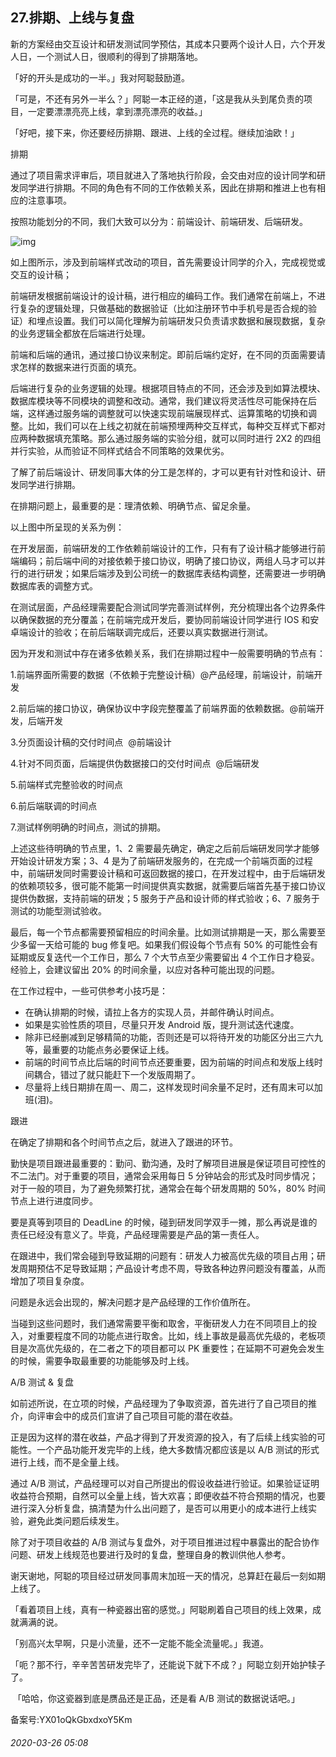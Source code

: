 ## 27.排期、上线与复盘
新的方案经由交互设计和研发测试同学预估，其成本只要两个设计人日，六个开发人日，一个测试人日，很顺利的得到了排期落地。


「好的开头是成功的一半。」我对阿聪鼓励道。


「可是，不还有另外一半么？」阿聪一本正经的道，「这是我从头到尾负责的项目，一定要漂漂亮亮上线，拿到漂亮漂亮的收益。」


「好吧，接下来，你还要经历排期、跟进、上线的全过程。继续加油欧！」


  



排期


通过了项目需求评审后，项目就进入了落地执行阶段，会交由对应的设计同学和研发同学进行排期。不同的角色有不同的工作依赖关系，因此在排期和推进上也有相应的注意事项。


按照功能划分的不同，我们大致可以分为：前端设计、前端研发、后端研发。


  



![img](https://pic1.zhimg.com/v2-99c3a283daf28f63b5750218d4c143e9.webp)

如上图所示，涉及到前端样式改动的项目，首先需要设计同学的介入，完成视觉或交互的设计稿；


前端研发根据前端设计的设计稿，进行相应的编码工作。我们通常在前端上，不进行复杂的逻辑处理，只做基础的数据验证（比如注册环节中手机号是否合规的验证）和埋点设置。我们可以简化理解为前端研发只负责请求数据和展现数据，复杂的业务逻辑全都放在后端进行处理。


前端和后端的通讯，通过接口协议来制定。即前后端约定好，在不同的页面需要请求怎样的数据来进行页面的填充。


后端进行复杂的业务逻辑的处理。根据项目特点的不同，还会涉及到如算法模块、数据库模块等不同模块的调整和改动。通常，我们建议将灵活性尽可能保持在后端，这样通过服务端的调整就可以快速实现前端展现样式、运算策略的切换和调整。比如，我们可以在上线之初就在前端预埋两种交互样式，每种交互样式下都对应两种数据填充策略。那么通过服务端的实验分组，就可以同时进行 2X2 的四组并行实验，从而验证不同样式结合不同策略的效果优劣。


了解了前后端设计、研发同事大体的分工是怎样的，才可以更有针对性和设计、研发同学进行排期。


在排期问题上，最重要的是：理清依赖、明确节点、留足余量。


以上图中所呈现的关系为例：


在开发层面，前端研发的工作依赖前端设计的工作，只有有了设计稿才能够进行前端编码；前后端中间的对接依赖于接口协议，明确了接口协议，两组人马才可以并行的进行研发；如果后端涉及到公司统一的数据库表结构调整，还需要进一步明确数据库表的调整方式。


在测试层面，产品经理需要配合测试同学完善测试样例，充分梳理出各个边界条件以确保数据的充分覆盖；在前端完成开发后，要协同前端设计同学进行 IOS 和安卓端设计的验收；在前后端联调完成后，还要以真实数据进行测试。


因为开发和测试中存在诸多依赖关系，我们在排期过程中一般需要明确的节点有：


1.前端界面所需要的数据（不依赖于完整设计稿）@产品经理，前端设计，前端开发


2.前后端的接口协议，确保协议中字段完整覆盖了前端界面的依赖数据。@前端开发，后端开发


3.分页面设计稿的交付时间点  @前端设计


4.针对不同页面，后端提供伪数据接口的交付时间点  @后端研发


5.前端样式完整验收的时间点


6.前后端联调的时间点


7.测试样例明确的时间点，测试的排期。


上述这些待明确的节点里，1、2 需要最先确定，确定之后前后端研发同学才能够开始设计研发方案；3、4 是为了前端研发服务的，在完成一个前端页面的过程中，前端研发同时需要设计稿和可返回数据的接口，在开发过程中，由于后端研发的依赖项较多，很可能不能第一时间提供真实数据，就需要后端首先基于接口协议提供伪数据，支持前端的研发；5 服务于产品和设计师的样式验收；6、7 服务于测试的功能型测试验收。


最后，每一个节点都需要预留相应的时间余量。比如测试排期是一天，那么需要至少多留一天给可能的 bug 修复吧。如果我们假设每个节点有 50% 的可能性会有延期或反复迭代一个工作日，那么 7 个大节点至少需要留出 4 个工作日才稳妥。经验上，会建议留出 20% 的时间余量，以应对各种可能出现的问题。


  



在工作过程中，一些可供参考小技巧是：


* 在确认排期的时候，请拉上各方的实现人员，并邮件确认时间点。
* 如果是实验性质的项目，尽量只开发 Android 版，提升测试迭代速度。
* 除非已经删减到足够精简的功能，否则还是可以将待开发的功能区分出三六九等，最重要的功能点务必要保证上线。
* 前端的时间节点比后端的时间节点还要重要，因为前端的时间点和发版上线时间耦合，错过了就只能赶下一个发版周期了。
* 尽量将上线日期排在周一、周二，这样发现时间余量不足时，还有周末可以加班(泪)。

跟进


在确定了排期和各个时间节点之后，就进入了跟进的环节。


勤快是项目跟进最重要的：勤问、勤沟通，及时了解项目进展是保证项目可控性的不二法门。对于重要的项目，通常会采用每日 5 分钟站会的形式及时同步情况；对于一般的项目，为了避免频繁打扰，通常会在每个研发周期的 50%，80% 时间节点上进行进度同步。


要是真等到项目的 DeadLine 的时候，碰到研发同学双手一摊，那么再说是谁的责任已经没有意义了。毕竟，产品经理需要是产品的第一责任人。


在跟进中，我们常会碰到导致延期的问题有：研发人力被高优先级的项目占用；研发周期预估不足导致延期；产品设计考虑不周，导致各种边界问题没有覆盖，从而增加了项目复杂度。


问题是永远会出现的，解决问题才是产品经理的工作价值所在。


当碰到这些问题时，我们通常需要平衡和取舍，平衡研发人力在不同项目上的投入，对重要程度不同的功能点进行取舍。比如，线上事故是最高优先级的，老板项目是次高优先级的，在二者之下的项目都可以 PK 重要性；在延期不可避免会发生的时候，需要争取最重要的功能能够及时上线。


  



A/B 测试 & 复盘


  



如前述所说，在立项的时候，产品经理为了争取资源，首先进行了自己项目的推介，向评审会中的成员们宣讲了自己项目可能的潜在收益。


正是因为这样的潜在收益，产品才得到了开发资源的投入，有了后续上线实验的可能性。一个产品功能开发完毕的上线，绝大多数情况都应该是以 A/B 测试的形式进行上线，而不是全量上线。


通过 A/B 测试，产品经理可以对自己所提出的假设收益进行验证。如果验证证明收益符合预期，自然可以全量上线，皆大欢喜；即便收益不符合预期的情况，也要进行深入分析复盘，搞清楚为什么出问题了，是否可以用更小的成本进行上线实验，避免此类问题后续发生。


除了对于项目收益的 A/B 测试与复盘外，对于项目推进过程中暴露出的配合协作问题、研发上线规范也要进行及时的复盘，整理自身的教训供他人参考。


谢天谢地，阿聪的项目经过研发同事周末加班一天的情况，总算赶在最后一刻如期上线了。


「看着项目上线，真有一种瓷器出窑的感觉。」阿聪刷着自己项目的线上效果，成就满满的说。


「别高兴太早啊，只是小流量，还不一定能不能全流量呢。」我道。


「呃？那不行，辛辛苦苦研发完毕了，还能说下就下不成？」阿聪立刻开始护犊子了。


 「哈哈，你这瓷器到底是赝品还是正品，还是看 A/B 测试的数据说话吧。」


备案号:YX01oQkGbxdxoY5Km


###### 2020-03-26 05:08

